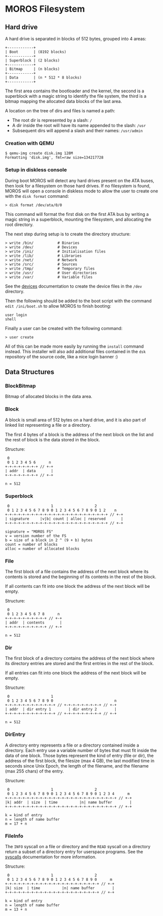 # MOROS Filesystem


## Hard drive

A hard drive is separated in blocks of 512 bytes, grouped into 4 areas:

    +------------+
    | Boot       | (8192 blocks)
    +------------+
    | Superblock | (2 blocks)
    +------------+
    | Bitmap     | (n blocks)
    +------------+
    | Data       | (n * 512 * 8 blocks)
    +------------+

The first area contains the bootloader and the kernel, the second is a
superblock with a magic string to identify the file system, the third is a
bitmap mapping the allocated data blocks of the last area.

A location on the tree of dirs and files is named a path:

  - The root dir is represented by a slash: `/`
  - A dir inside the root will have its name appended to the slash: `/usr`
  - Subsequent dirs will append a slash and their names: `/usr/admin`


### Creation with QEMU

    $ qemu-img create disk.img 128M
    Formatting 'disk.img', fmt=raw size=134217728


### Setup in diskless console

During boot MOROS will detect any hard drives present on the ATA buses, then
look for a filesystem on those hard drives. If no filesystem is found, MOROS
will open a console in diskless mode to allow the user to create one with
the `disk format` command:

    > disk format /dev/ata/0/0

This command will format the first disk on the first ATA bus by writing a magic
string in a superblock, mounting the filesystem, and allocating the root
directory.

The next step during setup is to create the directory structure:

    > write /bin/           # Binaries
    > write /dev/           # Devices
    > write /ini/           # Initialisation files
    > write /lib/           # Libraries
    > write /net/           # Network
    > write /src/           # Sources
    > write /tmp/           # Temporary files
    > write /usr/           # User directories
    > write /var/           # Variable files

See the [devices](devices.md) documentation to create the device files in the
`/dev` directory.

Then the following should be added to the boot script with the
command `edit /ini/boot.sh` to allow MOROS to finish booting:

    user login
    shell

Finally a user can be created with the following command:

    > user create

All of this can be made more easily by running the `install` command instead.
This installer  will also add additional files contained in the `dsk`
repository of the source code, like a nice login banner :)


## Data Structures


### BlockBitmap

Bitmap of allocated blocks in the data area.


### Block

A block is small area of 512 bytes on a hard drive, and it is also part of
linked list representing a file or a directory.

The first 4 bytes of a block is the address of the next block on the list and
the rest of block is the data stored in the block.

Structure:

     0
     0 1 2 3 4 5 6      n
    +-+-+-+-+-+-+-+ // +-+
    | addr  | data       |
    +-+-+-+-+-+-+-+ // +-+

    n = 512


### Superblock

     0                   1                   2
     0 1 2 3 4 5 6 7 8 9 0 1 2 3 4 5 6 7 8 9 0 1 2    n
    +-+-+-+-+-+-+-+-+-+-+-+-+-+-+-+-+-+-+-+-+-+-+-+ // +-+
    | signature     |v|b| count | alloc | reserved       |
    +-+-+-+-+-+-+-+-+-+-+-+-+-+-+-+-+-+-+-+-+-+-+-+ // +-+

    signature = "MOROS FS"
    v = version number of the FS
    b = size of a block in 2 ^ (9 + b) bytes
    count = number of blocks
    alloc = number of allocated blocks


### File

The first block of a file contains the address of the next block where its
contents is stored and the beginning of its contents in the rest of the block.

If all contents can fit into one block the address of the next block will be
empty.

Structure:

     0
     0 1 2 3 4 5 6 7 8      n
    +-+-+-+-+-+-+-+-+-+ // +-+
    | addr  | contents       |
    +-+-+-+-+-+-+-+-+-+ // +-+

    n = 512


### Dir

The first block of a directory contains the address of the next block where its
directory entries are stored and the first entries in the rest of the block.

If all entries can fit into one block the address of the next block will be
empty.

Structure:

     0                   1
     0 1 2 3 4 5 6 7 8 9 0                            n
    +-+-+-+-+-+-+-+-+-+-+-+ // +-+-+-+-+-+-+-+-+ // +-+
    | addr  | dir entry 1        | dir entry 2        |
    +-+-+-+-+-+-+-+-+-+-+-+ // +-+-+-+-+-+-+-+-+ // +-+

    n = 512


### DirEntry

A directory entry represents a file or a directory contained inside a
directory. Each entry use a variable number of bytes that must fit inside the
data of one block. Those bytes represent the kind of entry (file or dir), the
address of the first block, the filesize (max 4 GB), the last modified time in
seconds since Unix Epoch, the length of the filename, and the filename (max
255 chars) of the entry.

Structure:

     0                   1                   2
     0 1 2 3 4 5 6 7 8 9 0 1 2 3 4 5 6 7 8 9 0 1 2 3 4      m
    +-+-+-+-+-+-+-+-+-+-+-+-+-+-+-+-+-+-+-+-+-+-+-+-+-+ // +-+
    |k| addr  | size  | time          |n| name buffer        |
    +-+-+-+-+-+-+-+-+-+-+-+-+-+-+-+-+-+-+-+-+-+-+-+-+-+ // +-+

    k = kind of entry
    n = length of name buffer
    m = 17 + n


### FileInfo

The `INFO` syscall on a file or directory and the `READ` syscall on a directory
return a subset of a directory entry for userspace programs. See the
[syscalls](syscalls.md) documentation for more information.

Structure:

     0                   1                   2
     0 1 2 3 4 5 6 7 8 9 0 1 2 3 4 5 6 7 8 9 0      m
    +-+-+-+-+-+-+-+-+-+-+-+-+-+-+-+-+-+-+-+-+-+ // +-+
    |k| size  | time          |n| name buffer        |
    +-+-+-+-+-+-+-+-+-+-+-+-+-+-+-+-+-+-+-+-+-+ // +-+

    k = kind of entry
    n = length of name buffer
    m = 13 + n
